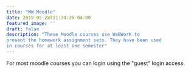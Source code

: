 ```yaml
---
title: "WW Moodle"
date: 2019-05-28T11:34:35-04:00
featured_image: ''
draft: false
description: "These Moodle courses use WeBWorK to 
present the homework assignment sets. They have been used 
in courses for at least one semester"
---
```

For most moodle courses you can login using the "guest" login access.


